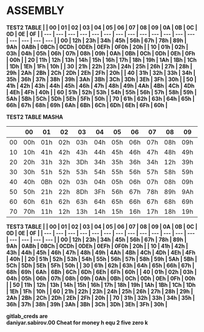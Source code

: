 # ASSEMBLY

<b>TEST2 TABLE<b/>
|  | 00 | 01 | 02 | 03 | 04 | 05 | 06 | 07 | 08 | 09 | 0A | 0B | 0C | 0D | 0E | 0F |
| --- | --- | --- | --- | --- | --- | --- | --- | --- | --- | --- | --- | --- | --- | --- | --- | --- |
| 00 | 12h | 23h | 34h | 45h | 56h | 67h | 78h | 89h | 9Ah | 0ABh | 0BCh | 0CDh | 0DEh | 0EFh | 0F0h | 20h |
| 10 | 01h | 02h | 03h | 04h | 05h | 06h | 07h | 08h | 09h | 0Ah | 0Bh | 0Ch | 0Dh | 0Eh | 0Fh | 00h |
| 20 | 11h | 12h | 13h | 14h | 15h | 16h | 17h | 18h | 19h | 1Ah | 1Bh | 1Ch | 1Dh | 1Eh | 1Fh | 10h |
| 30 | 21h | 22h | 23h | 24h | 25h | 26h | 27h | 28h | 29h | 2Ah | 2Bh | 2Ch | 2Dh | 2Eh | 2Fh | 20h |
| 40 | 31h | 32h | 33h | 34h | 35h | 36h | 37h | 38h | 39h | 3Ah | 3Bh | 3Ch | 3Dh | 3Eh | 3Fh | 30h |
| 50 | 41h | 42h | 43h | 44h | 45h | 46h | 47h | 48h | 49h | 4Ah | 4Bh | 4Ch | 4Dh | 4Eh | 4Fh | 40h |
| 60 | 51h | 52h | 53h | 54h | 55h | 56h | 57h | 58h | 59h | 5Ah | 5Bh | 5Ch | 5Dh | 5Eh | 5Fh | 50h |
| 70 | 61h | 62h | 63h | 64h | 65h | 66h | 67h | 68h | 69h | 6Ah | 6Bh | 6Ch | 6Dh | 6Eh | 6Fh | 60h |

<b>TEST2 TABLE MASHA</b>

|  | 00 | 01 | 02 | 03 | 04 | 05 | 06 | 07 | 08 | 09 | 0A | 0B | 0C | 0D | 0E | 0F |
| --- | --- | --- | --- | --- | --- | --- | --- | --- | --- | --- | --- | --- | --- | --- | --- | --- |
| 00 | 00h | 01h | 02h | 03h | 04h | 05h | 06h | 07h | 08h | 09h | 0Ah | 0Bh | 0Ch | 0Dh | 0Eh | 0Fh |
| 10 | 10h | 41h | 42h | 43h | 44h | 45h | 46h | 47h | 48h | 49h | 4Ah | 4Bh | 4Ch | 4Dh | 4Eh | 4Fh |
| 20 | 20h | 31h | 32h | 3Dh | 34h | 35h | 36h | 34h | 12h | 39h | 3Ah | 3Bh | 3Ch | 3Dh | 3Eh | 3Fh |
| 30 | 30h | 51h | 52h | 53h | 54h | 55h | 56h | 57h | 58h | 59h | 5Ah | 5Bh | 5Ch | 5Dh | 5Eh | 5Fh |
| 40 | 40h | 0Bh | 02h | 03h | 04h | 05h | 06h | 07h | 08h | 09h | 0Ah | 0Bh | 0Ch | 0Dh | 0Eh | 0Fh |
| 50 | 50h | 21h | 22h | 8Dh | 3Fh | 56h | 67h | 78h | 89h | 9Ah | ABh | BCh | CDh | 10h | EFh | F0h |
| 60 | 60h | 61h | 62h | 63h | 64h | 65h | 66h | 67h | 68h | 69h | 6Ah | 6Bh | 6Ch | 6Dh | 6Eh | 6Fh |
| 70 | 70h | 11h | 12h | 13h | 14h | 15h | 16h | 17h | 18h | 19h | 1Ah | 1Bh | 1Ch | 1Dh | 1Eh | 1Fh |
<b> TEST3 TABLE </b>
|  | 00 | 01 | 02 | 03 | 04 | 05 | 06 | 07 | 08 | 09 | 0A | 0B | 0C | 0D | 0E | 0F |
| --- | --- | --- | --- | --- | --- | --- | --- | --- | --- | --- | --- | --- | --- | --- | --- | --- |
| 00 | 12h | 23h | 34h | 45h | 56h | 67h | 78h | 89h | 9Ah | 0ABh | 0BCh | 0CDh | 0DEh | 0EFh | 0F0h | 20h |
| 10 | 41h | 42h | 43h | 44h | 45h | 46h | 47h | 48h | 49h | 4Ah | 4Bh | 4Ch | 4Dh | 4Eh | 4Fh | 40h |
| 20 | 51h | 52h | 53h | 54h | 55h | 56h | 57h | 58h | 59h | 5Ah | 5Bh | 5Ch | 5Dh | 5Eh | 5Fh | 50h |
| 30 | 61h | 62h | 63h | 64h | 65h | 66h | 67h | 68h | 69h | 6Ah | 6Bh | 6Ch | 6Dh | 6Eh | 6Fh | 60h |
| 40 | 01h | 02h | 03h | 04h | 05h | 06h | 07h | 08h | 09h | 0Ah | 0Bh | 0Ch | 0Dh | 0Eh | 0Fh | 00h |
| 50 | 11h | 12h | 13h | 14h | 15h | 16h | 17h | 18h | 19h | 1Ah | 1Bh | 1Ch | 1Dh | 1Eh | 1Fh | 10h |
| 60 | 21h | 22h | 23h | 24h | 25h | 26h | 27h | 28h | 29h | 2Ah | 2Bh | 2Ch | 2Dh | 2Eh | 2Fh | 20h |
| 70 | 31h | 32h | 33h | 34h | 35h | 36h | 37h | 38h | 39h | 3Ah | 3Bh | 3Ch | 3Dh | 3Eh | 3Fh | 30h |

gitlab_creds are <br>
daniyar.sabirov.00
Cheat for money h equ 2 five zero k
